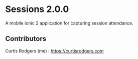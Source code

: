 # Sessions 2.0.0
A mobile ionic 2 application for capturing session attendance.

## Contributors


Curtis Rodgers (me) : https://curtisrodgers.com
